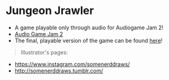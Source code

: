 # Jungeon Jrawler
* A game playable only through audio for Audiogame Jam 2!
* [Audio Game Jam 2](http://jams.gamejolt.io/audiogamejam2)
* The final, playable version of the game can be found [here](https://gamejolt.com/games/jj/290484)!
> Illustrator's pages:
* https://www.instagram.com/somenerddraws/
* http://somenerddraws.tumblr.com/

